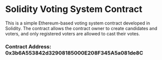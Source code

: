 # Solidity Voting System Contract

This is a simple Ethereum-based voting system contract developed in Solidity. The contract allows the contract owner to create candidates and voters, and only registered voters are allowed to cast their votes.

### Contract Address: 0x3b6A553842d32908185000E208F345A5a081de8C
